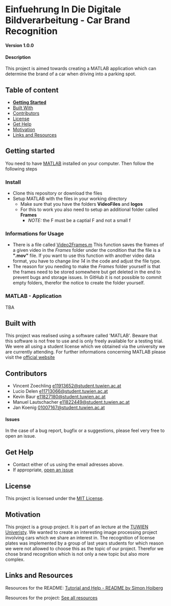 <!-- Vincent Zoechling 11913652 -->
# Einfuehrung In Die Digitale Bildverarbeitung - Car Brand Recognition

**Version 1.0.0**

#### Description
This project is aimed towards creating a MATLAB application which can 
determine the brand of a car when driving into a parking spot.

## Table of content
- [**Getting Started**](#getting-started)
- [Built With](#built-with)
- [Contributors](#contributors)
- [License](#license)
- [Get Help](#get-help)
- [Motivation](#motivation)
- [Links and Resources](#links-and-resources)

## Getting started
You need to have [MATLAB](https://de.mathworks.com/products/matlab.html "MathWorks Website") installed on your computer.
Then follow the following steps 

### Install
* Clone this repository or download the files 
* Setup MATLAB with the files in your working directory 
    * Make sure that you have the folders **VideoFiles** and **logos**
    * For this to work you also need to setup an additional folder called **Frames**
        * *NOTE:* the F must be a captial F and not a small f

### Informations for Usage
* There is a file called [Video2Frames.m](https://github.com/FOENIXFIRE/EinfuehrungInDieDigitaleBildverarbeitung/blob/main/Video2Frames.m)
  This function saves the frames of a given video in the *Frames* folder under the condition that the file is a **".mov"** file.
  If you want to use this function with another video data format, you have to change *line 14* in the code and adjust the file type.
* The reason for you needing to make the *Frames* folder yourself is that the frames need to be stored somewhere but get deleted
  in the end to prevent bugs and storage issues. In GitHub it is not possible to commit empty folders, therefor the notice to create the folder yourself.

### MATLAB - Application
TBA


## Built with
This project was realised using a software called 'MATLAB'. Beware that 
this software is not free to use and is only freely available for a testing
trial. We were all using a student license which we obtained via the 
university we are currently attending. For further informations concerning
MATLAB please visit the [official website](https://de.mathworks.com/products/matlab.html "MathWorks Website")



## Contributors
- Vincent Zoechling <e11913652@student.tuwien.ac.at>
- Lucio Delen <e11713066@student.tuwien.ac.at>
- Kevin Baur <e11827180@student.tuwien.ac.at>
- Manuel Lautschacher <e11822449@student.tuwien.ac.at>
- Jan Koenig <01007167@student.tuwien.ac.at>

#### Issues
In the case of a bug report, bugfix or a suggestions, please feel very free to open an issue.

## Get Help
- Contact either of us using the email adresses above.
- If appropriate, [open an issue](https://github.com/FOENIXFIRE/EinfuehrungInDieDigitaleBildverarbeitung/issues)


## License 
This project is licensed under the [MIT License](License). 

## Motivation
This project is a group project. It is part of an lecture at the 
[TUWIEN Univeristy](https://www.tuwien.at/ "TUWIEN Website"). We wanted to
create an interesting image processing project involving cars which we share an
interest in. The recognition of license plates was implemented by a group of
last years students for which reason we were not allowed to choose this as 
the topic of our project. Therefor we chose brand recognition which is not only 
a new topic but also more complex.  

## Links and Resources
Resources for the README:
[Tutorial and Help - README by Simon Hoiberg](https://github.com/SimonHoiberg/Hue-Debugger-UI)

Resources for the project:
[See all resources](Resources.md)
